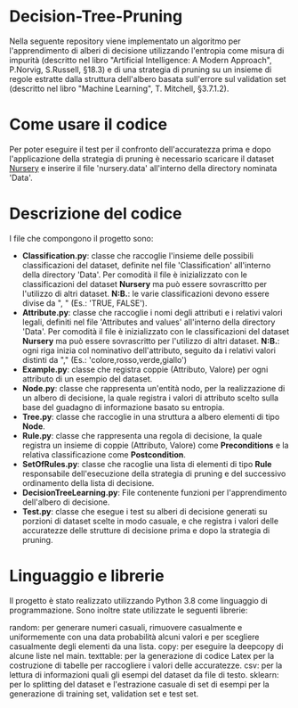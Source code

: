 # Decision-Tree-Pruning

Nella seguente repository viene implementato un algoritmo per l'apprendimento di alberi di decisione utilizzando l'entropia come misura di impurità (descritto nel libro "Artificial Intelligence: A Modern Approach", P.Norvig, S.Russell, §18.3) e di una strategia di pruning su un insieme di regole estratte dalla struttura dell'albero basata sull'errore sul validation set (descritto nel libro "Machine Learning", T. Mitchell, §3.7.1.2).

# Come usare il codice
Per poter eseguire il test per il confronto dell'accuratezza prima e dopo l'applicazione della strategia di pruning è necessario scaricare il dataset [Nursery](https://archive.ics.uci.edu/ml/datasets/Nursery) e inserire il file 'nursery.data' all'interno della directory nominata 'Data'.

# Descrizione del codice
I file che compongono il progetto sono:
- **__Classification.py__**: classe che raccoglie l'insieme delle possibili classificazioni del dataset, definite nel file 'Classification' all'interno della directory 'Data'. Per comodità il file è inizializzato con le classificazioni del dataset **Nursery** ma può essere sovrascritto per l'utilizzo di altri dataset. **N:B.**: le varie classificazioni devono essere divise da ", " (Es.: 'TRUE, FALSE').
- **__Attribute.py__**: classe che raccoglie i nomi degli attributi e i relativi valori legali, definiti nel file 'Attributes and values' all'interno della directory 'Data'. Per comodità il file è inizializzato con le classificazioni del dataset **Nursery** ma può essere sovrascritto per l'utilizzo di altri dataset. **N:B.**: ogni riga inizia col nominativo dell'attributo, seguito da i relativi valori distinti da "," (Es.: 'colore,rosso,verde,giallo')
- **__Example.py__**: classe che registra coppie (Attributo, Valore) per ogni attributo di un esempio del dataset.
- **__Node.py__**: classe che rappresenta un'entità nodo, per la realizzazione di un albero di decisione, la quale registra i valori di attributo scelto sulla base del guadagno di informazione basato su entropia.
- **__Tree.py__**: classe che raccoglie in una struttura a albero elementi di tipo __Node__.
- **__Rule.py__**: classe che rappresenta una regola di decisione, la quale registra un insieme di coppie (Attributo, Valore) come __Preconditions__ e la relativa classificazione come __Postcondition__.
- **__SetOfRules.py__**: classe che racoglie una lista di elementi di tipo __Rule__ responsabile dell'esecuzione della strategia di pruning e del successivo ordinamento della lista di decisione.
- **__DecisionTreeLearning.py__**: File contenente funzioni per l'apprendimento dell'albero di decisione.
- **__Test.py__**: classe che esegue i test su alberi di decisione generati su porzioni di dataset scelte in modo casuale, e che registra i valori delle accuratezze delle strutture di decisione prima e dopo la strategia di pruning.

# Linguaggio e librerie

Il progetto è stato realizzato utilizzando Python 3.8 come linguaggio di programmazione. Sono inoltre state utilizzate le seguenti librerie:

random: per generare numeri casuali, rimuovere casualmente e uniformemente con una data probabilità alcuni valori e per scegliere casualmente degli elementi da una lista.
copy: per eseguire la deepcopy di alcune liste nel main.
texttable: per la generazione di codice Latex per la costruzione di tabelle per raccogliere i valori delle accuratezze.
csv: per la lettura di informazioni quali gli esempi del dataset da file di testo.
sklearn: per lo splitting del dataset e l'estrazione casuale di set di esempi per la generazione di training set, validation set e test set.
